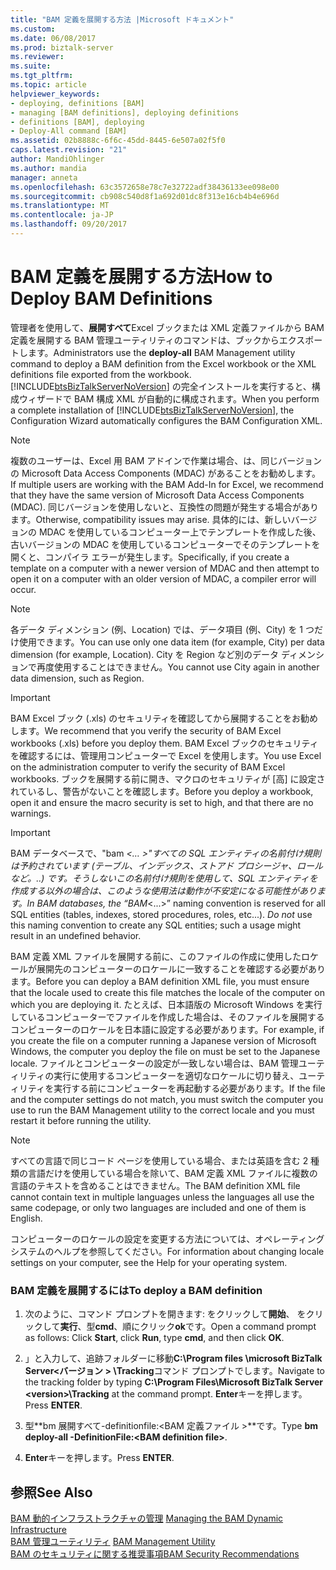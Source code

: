```yaml
---
title: "BAM 定義を展開する方法 |Microsoft ドキュメント"
ms.custom: 
ms.date: 06/08/2017
ms.prod: biztalk-server
ms.reviewer: 
ms.suite: 
ms.tgt_pltfrm: 
ms.topic: article
helpviewer_keywords:
- deploying, definitions [BAM]
- managing [BAM definitions], deploying definitions
- definitions [BAM], deploying
- Deploy-All command [BAM]
ms.assetid: 02b8888c-6f6c-45dd-8445-6e507a02f5f0
caps.latest.revision: "21"
author: MandiOhlinger
ms.author: mandia
manager: anneta
ms.openlocfilehash: 63c3572658e78c7e32722adf38436133ee098e00
ms.sourcegitcommit: cb908c540d8f1a692d01dc8f313e16cb4b4e696d
ms.translationtype: MT
ms.contentlocale: ja-JP
ms.lasthandoff: 09/20/2017
---
```

# <a name="how-to-deploy-bam-definitions"></a><span data-ttu-id="38407-102">BAM 定義を展開する方法</span><span class="sxs-lookup"><span data-stu-id="38407-102">How to Deploy BAM Definitions</span></span>
<span data-ttu-id="38407-103">管理者を使用して、**展開すべて**Excel ブックまたは XML 定義ファイルから BAM 定義を展開する BAM 管理ユーティリティのコマンドは、ブックからエクスポートします。</span><span class="sxs-lookup"><span data-stu-id="38407-103">Administrators use the **deploy-all** BAM Management utility command to deploy a BAM definition from the Excel workbook or the XML definitions file exported from the workbook.</span></span> <span data-ttu-id="38407-104">[!INCLUDE[btsBizTalkServerNoVersion](../includes/btsbiztalkservernoversion-md.md)] の完全インストールを実行すると、構成ウィザードで BAM 構成 XML が自動的に構成されます。</span><span class="sxs-lookup"><span data-stu-id="38407-104">When you perform a complete installation of [!INCLUDE[btsBizTalkServerNoVersion](../includes/btsbiztalkservernoversion-md.md)], the Configuration Wizard automatically configures the BAM Configuration XML.</span></span>  
  
> [!NOTE]
>  <span data-ttu-id="38407-105">複数のユーザーは、Excel 用 BAM アドインで作業は場合、は、同じバージョンの Microsoft Data Access Components (MDAC) があることをお勧めします。</span><span class="sxs-lookup"><span data-stu-id="38407-105">If multiple users are working with the BAM Add-In for Excel, we recommend that they have the same version of Microsoft Data Access Components (MDAC).</span></span> <span data-ttu-id="38407-106">同じバージョンを使用しないと、互換性の問題が発生する場合があります。</span><span class="sxs-lookup"><span data-stu-id="38407-106">Otherwise, compatibility issues may arise.</span></span> <span data-ttu-id="38407-107">具体的には、新しいバージョンの MDAC を使用しているコンピューター上でテンプレートを作成した後、古いバージョンの MDAC を使用しているコンピューターでそのテンプレートを開くと、コンパイラ エラーが発生します。</span><span class="sxs-lookup"><span data-stu-id="38407-107">Specifically, if you create a template on a computer with a newer version of MDAC and then attempt to open it on a computer with an older version of MDAC, a compiler error will occur.</span></span>  
  
> [!NOTE]
>  <span data-ttu-id="38407-108">各データ ディメンション (例、Location) では、データ項目 (例、City) を 1 つだけ使用できます。</span><span class="sxs-lookup"><span data-stu-id="38407-108">You can use only one data item (for example, City) per data dimension (for example, Location).</span></span> <span data-ttu-id="38407-109">City を Region など別のデータ ディメンションで再度使用することはできません。</span><span class="sxs-lookup"><span data-stu-id="38407-109">You cannot use City again in another data dimension, such as Region.</span></span>  
  
> [!IMPORTANT]
>  <span data-ttu-id="38407-110">BAM Excel ブック (.xls) のセキュリティを確認してから展開することをお勧めします。</span><span class="sxs-lookup"><span data-stu-id="38407-110">We recommend that you verify the security of BAM Excel workbooks (.xls) before you deploy them.</span></span> <span data-ttu-id="38407-111">BAM Excel ブックのセキュリティを確認するには、管理用コンピューターで Excel を使用します。</span><span class="sxs-lookup"><span data-stu-id="38407-111">You use Excel on the administration computer to verify the security of BAM Excel workbooks.</span></span> <span data-ttu-id="38407-112">ブックを展開する前に開き、マクロのセキュリティが [高] に設定されているし、警告がないことを確認します。</span><span class="sxs-lookup"><span data-stu-id="38407-112">Before you deploy a workbook, open it and ensure the macro security is set to high, and that there are no warnings.</span></span>  
  
> [!IMPORTANT]
>  <span data-ttu-id="38407-113">BAM データベースで、"bam _\<… >"すべての SQL エンティティの名前付け規則は予約されています (テーブル、インデックス、ストアド プロシージャ、ロールなど。..) です。*そうしない*この名前付け規則を使用して、SQL エンティティを作成する以外の場合は、このような使用法は動作が不安定になる可能性があります。</span><span class="sxs-lookup"><span data-stu-id="38407-113">In BAM databases, the “BAM_\<...>” naming convention is reserved for all SQL entities (tables, indexes, stored procedures, roles, etc...). *Do not* use this naming convention to create any SQL entities; such a usage might result in an undefined behavior.</span></span>  
  
 <span data-ttu-id="38407-114">BAM 定義 XML ファイルを展開する前に、このファイルの作成に使用したロケールが展開先のコンピューターのロケールに一致することを確認する必要があります。</span><span class="sxs-lookup"><span data-stu-id="38407-114">Before you can deploy a BAM definition XML file, you must ensure that the locale used to create this file matches the locale of the computer on which you are deploying it.</span></span> <span data-ttu-id="38407-115">たとえば、日本語版の Microsoft Windows を実行しているコンピューターでファイルを作成した場合は、そのファイルを展開するコンピューターのロケールを日本語に設定する必要があります。</span><span class="sxs-lookup"><span data-stu-id="38407-115">For example, if you create the file on a computer running a Japanese version of Microsoft Windows, the computer you deploy the file on must be set to the Japanese locale.</span></span> <span data-ttu-id="38407-116">ファイルとコンピューターの設定が一致しない場合は、BAM 管理ユーティリティの実行に使用するコンピューターを適切なロケールに切り替え、ユーティリティを実行する前にコンピューターを再起動する必要があります。</span><span class="sxs-lookup"><span data-stu-id="38407-116">If the file and the computer settings do not match, you must switch the computer you use to run the BAM Management utility to the correct locale and you must restart it before running the utility.</span></span>  
  
> [!NOTE]
>  <span data-ttu-id="38407-117">すべての言語で同じコード ページを使用している場合、または英語を含む 2 種類の言語だけを使用している場合を除いて、BAM 定義 XML ファイルに複数の言語のテキストを含めることはできません。</span><span class="sxs-lookup"><span data-stu-id="38407-117">The BAM definition XML file cannot contain text in multiple languages unless the languages all use the same codepage, or only two languages are included and one of them is English.</span></span>  
  
 <span data-ttu-id="38407-118">コンピューターのロケールの設定を変更する方法については、オペレーティング システムのヘルプを参照してください。</span><span class="sxs-lookup"><span data-stu-id="38407-118">For information about changing locale settings on your computer, see the Help for your operating system.</span></span>  
  
### <a name="to-deploy-a-bam-definition"></a><span data-ttu-id="38407-119">BAM 定義を展開するには</span><span class="sxs-lookup"><span data-stu-id="38407-119">To deploy a BAM definition</span></span>  
  
1.  <span data-ttu-id="38407-120">次のように、コマンド プロンプトを開きます: をクリックして**開始**、 をクリックして**実行**、型**cmd**、順にクリック**ok**です。</span><span class="sxs-lookup"><span data-stu-id="38407-120">Open a command prompt as follows: Click **Start**, click **Run**, type **cmd**, and then click **OK**.</span></span>  
  
2.  <span data-ttu-id="38407-121">」と入力して、追跡フォルダーに移動**C:\Program files \microsoft BizTalk Server\<バージョン > \Tracking**コマンド プロンプトでします。</span><span class="sxs-lookup"><span data-stu-id="38407-121">Navigate to the tracking folder by typing **C:\Program Files\Microsoft BizTalk Server \<version>\Tracking** at the command prompt.</span></span> <span data-ttu-id="38407-122">**Enter**キーを押します。</span><span class="sxs-lookup"><span data-stu-id="38407-122">Press **ENTER**.</span></span>  
  
3.  <span data-ttu-id="38407-123">型**bm 展開すべて-definitionfile:\<BAM 定義ファイル >**です。</span><span class="sxs-lookup"><span data-stu-id="38407-123">Type **bm deploy-all -DefinitionFile:\<BAM definition file>**.</span></span>  
  
4.  <span data-ttu-id="38407-124">**Enter**キーを押します。</span><span class="sxs-lookup"><span data-stu-id="38407-124">Press **ENTER**.</span></span>  
  
## <a name="see-also"></a><span data-ttu-id="38407-125">参照</span><span class="sxs-lookup"><span data-stu-id="38407-125">See Also</span></span>  
 <span data-ttu-id="38407-126">[BAM 動的インフラストラクチャの管理](../core/managing-the-bam-dynamic-infrastructure.md) </span><span class="sxs-lookup"><span data-stu-id="38407-126">[Managing the BAM Dynamic Infrastructure](../core/managing-the-bam-dynamic-infrastructure.md) </span></span>  
 <span data-ttu-id="38407-127">[BAM 管理ユーティリティ](../core/bam-management-utility.md) </span><span class="sxs-lookup"><span data-stu-id="38407-127">[BAM Management Utility](../core/bam-management-utility.md) </span></span>  
 [<span data-ttu-id="38407-128">BAM のセキュリティに関する推奨事項</span><span class="sxs-lookup"><span data-stu-id="38407-128">BAM Security Recommendations</span></span>](../core/bam-security-recommendations.md)